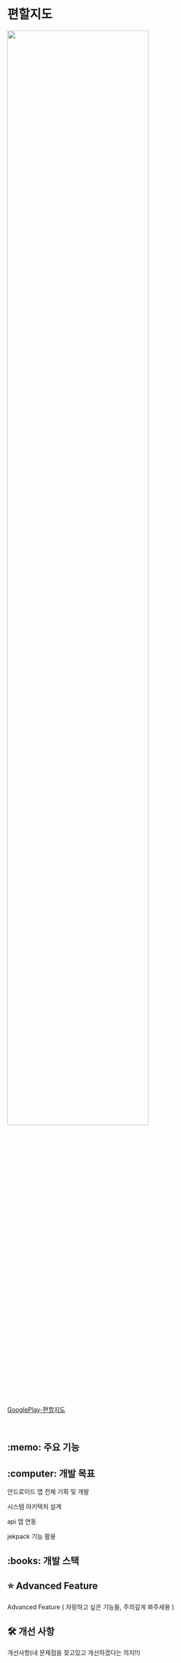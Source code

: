 
# 편할지도 #


<img width="80%" src="https://user-images.githubusercontent.com/37431121/159129525-757c4f80-a7aa-4c32-838e-49b49a0d8743.png"/>

[GooglePlay-편할지도](https://play.google.com/store/apps/details?id=com.ilsamil.conveniencemap)


<br>
<h2>:memo: 주요 기능 </h1>



<h2>:computer: 개발 목표 </h1>

안드로이드 앱 전체 기획 및 개발

시스템 아키텍처 설계

api 앱 연동

jekpack 기능 활용



<h2>:books: 개발 스택 </h1>




<h2>⭐️ Advanced Feature </h1>
Advanced Feature ( 자랑하고 싶은 기능들, 주의깊게 봐주세용 )


<h2>🛠 개선 사항 </h1>
개선사항(내 문제점을 찾고있고 개선하겠다는 의지!!)
